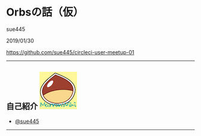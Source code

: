 # Orbsの話（仮）
sue445

2019/01/30

https://github.com/sue445/circleci-user-meetup-01

---
## 自己紹介 [![sue445](images/sue445.png)](https://twitter.com/sue445)

* [@sue445](https://twitter.com/sue445)

---

